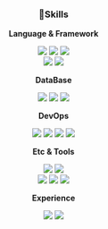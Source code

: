 <div align=center>
	
</div>

<div align="center">
  <h3>🔨Skills </h3>
  <p><b> Language & Framework </b></p>
  <img src="https://img.shields.io/badge/Java-ff6347?style=for-the-badge&logo=000000&logoColor=white">
  <img src="https://img.shields.io/badge/Spring Boot-9acd329?style=for-the-badge&logo=springboot&logoColor=white">
  <img src="https://img.shields.io/badge/gradle-778899?style=for-the-badge&logo=gradle&logoColor=white">
  <br>
  <img src="https://img.shields.io/badge/Spring data JPA-66cdaa?style=for-the-badge&logo=amazondocumentdb&logoColor=white">
  <img src="https://img.shields.io/badge/Spring Security-9acd32?style=for-the-badge&logo=springsecurity&logoColor=white">
  <p><b> DataBase </b></p>
  <img src="https://img.shields.io/badge/Maria DB-b0c4de?style=for-the-badge&logo=mariadb&logoColor=white">
  <img src="https://img.shields.io/badge/redis-ff0000?style=for-the-badge&logo=redis&logoColor=white">
  <img src="https://img.shields.io/badge/mongodb-006400?style=for-the-badge&logo=mongodb&logoColor=white">
  <br>
  <p><b> DevOps </b></p>
  <img src="https://img.shields.io/badge/aws ec2-ff8c00?style=for-the-badge&logo=amazonec2&logoColor=white">
  <img src="https://img.shields.io/badge/aws s3-ff4500?style=for-the-badge&logo=amazons3&logoColor=white">
  <img src="https://img.shields.io/badge/docker-0db7ed?style=for-the-badge&logo=docker&logoColor=white">
  <img src="https://img.shields.io/badge/ubuntu-ff7f50?style=for-the-badge&logo=ubuntu&logoColor=white">
  <br>
  <p><b> Etc & Tools </b></p>
  <img src="https://img.shields.io/badge/JWT-48d1cc?style=for-the-badge&logo=jsonwebtokens&logoColor=white">
  <img src="https://img.shields.io/badge/JUnit5-ff6347?style=for-the-badge&logo=junit5&logoColor=white">
  <br>
  <img src="https://img.shields.io/badge/github-696969?style=for-the-badge&logo=github&logoColor=white">
  <img src="https://img.shields.io/badge/IntelliJ-000000?style=for-the-badge&logo=intellijidea&logoColor=white">
  <img src="https://img.shields.io/badge/JUnit5-ff6347?style=for-the-badge&logo=junit5&logoColor=white">
  <br>
  <p><b> Experience </b></p>
  <img src="https://img.shields.io/badge/thymeleaf-9acd32?style=for-the-badge&logo=thymeleaf&logoColor=white">
  <img src="https://img.shields.io/badge/mybatis-c0c0c0?style=for-the-badge&logoColor=white">

</div>

